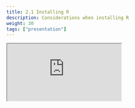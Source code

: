 ```yaml
---
title: 2.1 Installing R
description: Considerations when installing R
weight: 30
tags: ["presentation"]
---
```


<!-- source: <a href="https://colorado.rstudio.com/rsc/team-admin/install-r" target="_blank">team-admin/install-r</a> -->
<div class="xaringan-column">
  <div class="responsive-container-xaringan">
    <div class="animated-r-wrapper">
      <div class="animated-r-vertical">
        <div class="animated-r-circle"></div>
      </div>
      <div class="animated-r-diagonal"></div>
    </div>
    <iframe 
      src="https://colorado.rstudio.com/rsc/team-admin/install-r" 
          gesture="media"  allow="encrypted-media" allowfullscreen
          scrolling="no">
    </iframe>
  </div>
</div>
